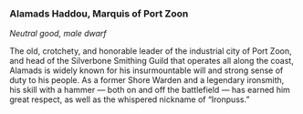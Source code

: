 ### Alamads Haddou, Marquis of Port Zoon

_Neutral good, male dwarf_

The old, crotchety, and honorable leader of the industrial city of Port Zoon, and head of the Silverbone Smithing Guild that operates all along the coast, Alamads is widely known for his insurmountable will and strong sense of duty to his people. As a former Shore Warden and a legendary ironsmith, his skill with a hammer — both on and off the battlefield — has earned him great respect, as well as the whispered nickname of “Ironpuss.”